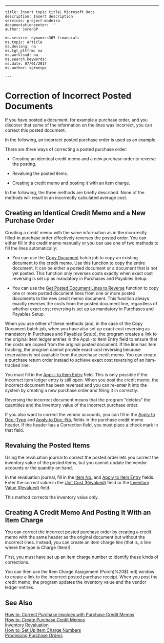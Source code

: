 ---
    title: Insert topic title| Microsoft Docs
    description: Insert description
    services: project-madeira
    documentationcenter: ''
    author: SorenGP

    ms.service: dynamics365-financials
    ms.topic: article
    ms.devlang: na
    ms.tgt_pltfrm: na
    ms.workload: na
    ms.search.keywords:
    ms.date: 07/01/2017
    ms.author: sgroespe

    ---
# Correction of Incorrect Posted Documents
If you have posted a document, for example a purchase order, and you discover that some of the information on the lines was incorrect, you can correct this posted document.  
  
 In the following, an incorrect posted purchase order is used as an example.  
  
 There are three ways of correcting a posted purchase order:  
  
-   Creating an identical credit memo and a new purchase order to reverse the posting.  
  
-   Revaluing the posted items.  
  
-   Creating a credit memo and posting it with an item charge.  
  
 In the following, the three methods are briefly described. None of the methods will result in an incorrectly calculated average cost.  
  
## Creating an Identical Credit Memo and a New Purchase Order  
 Creating a credit memo with the same information as in the incorrectly filled-in purchase order effectively reverses the posted order. You can either fill in the credit memo manually or you can use one of two methods to fill the lines automatically:  
  
-   You can use the [Copy Document](../Purchasing/-$-b_492-copy-purchase-document-$-duplicate.md) batch job to copy an existing document to the credit memo. Use this function to copy the entire document. It can be either a posted document or a document that is not yet posted. This function only reverses costs exactly when exact cost reversing is set up as mandatory in Purchases and Payables Setup.  
  
-   You can use the [Get Posted Document Lines to Reverse](../Finance/how-to-reverse-posted-document-lines.md) function to copy one or more posted document lines from one or more posted documents to the new credit memo document. This function always exactly reverses the costs from the posted document line, regardless of whether exact cost reversing is set up as mandatory in Purchases and Payables Setup.  
  
 When you use either of these methods \(and, in the case of the Copy Document batch job, when you have also set up exact cost reversing as mandatory in Purchases and Payables Setup\), the program creates a link to the original item ledger entries in the Appl.-to Item Entry field to ensure that the costs are copied from the original posted document. If the line has item tracking, the program cannot provide exact cost reversing because reservation is not available from the purchase credit memo. You can create a purchase return order instead to achieve exact cost reversing of an item-tracked line.  
  
 You must fill in the [Appl.- to Item Entry](../Topic/\($%20T_39_38%20Appl.-to%20Item%20Entry%20$\).md) field. This is only possible if the incorrect item ledger entry is still open. When you post the credit memo, the incorrect document has been reversed and you can re-enter it into the system by creating a new purchase order and filling it in correctly.  
  
 Reversing the incorrect document means that the program "deletes" the quantities and the inventory value of the incorrect purchase order.  
  
 If you also want to correct the vendor accounts, you can fill in the [Apply to Doc.-Type](../Topic/\($%20T_38_52%20Applies-to%20Doc.%20Type%20$\).md) and [Apply to Doc.-No.](../Topic/\($%20T_38_53%20Applies-to%20Doc.%20No.%20$\).md) fields in the purchase credit memo header. If the header has a Correction field, you must place a check mark in that field.  
  
## Revaluing the Posted Items  
 Using the revaluation journal to correct the posted order lets you correct the inventory value of the posted items, but you cannot update the vendor accounts or the quantity on hand.  
  
 In the revaluation journal, fill in the [Item No.](../Topic/\($%20T_83_3%20Item%20No.%20$\).md) and [Apply to Item Entry](../Topic/\($%20T_83_29%20Applies-to%20Entry%20$\).md) fields. Enter the correct value in the [Unit Cost \(Revalued\)](../Topic/\($%20T_83_5810%20Unit%20Cost%20\(Revalued\)%20$\).md) field or the [Inventory Value \(Revalued\)](../Topic/\($%20T_83_5803%20Inventory%20Value%20\(Revalued\)%20$\).md) field.  
  
 This method corrects the inventory value only.  
  
## Creating A Credit Memo And Posting It With an Item Charge  
 You can correct the incorrect posted purchase order by creating a credit memo with the same header as the original document but without the incorrect lines. Instead, you can create an item charge line \(that is, a line where the type is Charge \(Item\)\).  
  
 First, you must have set up an item charge number to identify these kinds of corrections.  
  
 You can then use the Item Charge Assignment \(Purch\)%20$\).md) window to create a link to the incorrect posted purchase receipt. When you post the credit memo, the program updates the inventory value and the vendor ledger entries.  
  
## See Also  
 [How to: Correct Purchase Invoices with Purchase Credit Memos](../Finance/how-to-correct-purchase-invoices-with-purchase-credit-memos.md)   
 [How to: Create Purchase Credit Memos](../Finance/how-to-create-purchase-credit-memos.md)   
 [Inventory Revaluation](../DesignAndEngineering/inventory-revaluation.md)   
 [How to: Set Up Item Charge Numbers](../Purchasing/how-to-set-up-item-charge-numbers.md)   
 [Processing Purchase Orders](../Receiving/processing-purchase-orders.md)